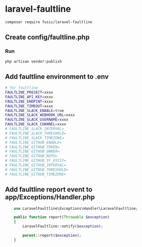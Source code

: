 # laravel-faultline

```sh
composer require fusic/laravel-faultline
```

## Create config/faultline.php

### Run

```sh
php artisan vendor:publish
```

## Add faultline environment to .env

```sh
# for faultline
FAULTLINE_PROJECT=xxxx
FAULTLINE_API_KEY=xxxx
FAULTLINE_ENDPINT=xxxx
FAULTLINE_TIMEOUT=xxxx
FAULTLINE_SLACK_ENABLE=true
FAULTLINE_SLACK_WEBHOOK_URL=xxxx
FAULTLINE_SLACK_USERNAME=xxxx
FAULTLINE_SLACK_CHANNEL=xxxx
# FAULTLINE_SLACK_INTERVAL=
# FAULTLINE_SLACK_THRESHOLD=
# FAULTLINE_SLACK_TIMEZONE=
# FAULTLINE_GITHUB_ENABLE=
# FAULTLINE_GITHUB_TOKEN=
# FAULTLINE_GITHUB_OWNER=
# FAULTLINE_GITHUB_REPO=
# FAULTLINE_GITHUB_IF_EXIST=
# FAULTLINE_GITHUB_INTERVAL=
# FAULTLINE_GITHUB_THRESHOLD=
# FAULTLINE_GITHUB_TIMEZONE=
```

## Add faultline report event to app/Exceptions/Handler.php

```php
    use LaravelFaultline\Exceptions\Handler\LaravelFaultline;

    public function report(Throwable $exception)
    {
        LaravelFaultline::notify($exception);
        
        parent::report($exception);
    }
```
